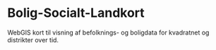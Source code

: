 Bolig-Socialt-Landkort
======================

WebGIS kort til visning af befolknings- og boligdata for kvadratnet og distrikter over tid.
